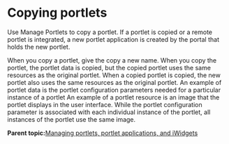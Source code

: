 # Copying portlets

Use Manage Portlets to copy a portlet. If a portlet is copied or a remote portlet is integrated, a new portlet application is created by the portal that holds the new portlet.

When you copy a portlet, give the copy a new name. When you copy the portlet, the portlet data is copied, but the copied portlet uses the same resources as the original portlet. When a copied portlet is copied, the new portlet also uses the same resources as the original portlet. An example of portlet data is the portlet configuration parameters needed for a particular instance of a portlet An example of a portlet resource is an image that the portlet displays in the user interface. While the portlet configuration parameter is associated with each individual instance of the portlet, all instances of the portlet use the same image.

**Parent topic:**[Managing portlets, portlet applications, and iWidgets](../admin-system/adpltadmwork.md)

